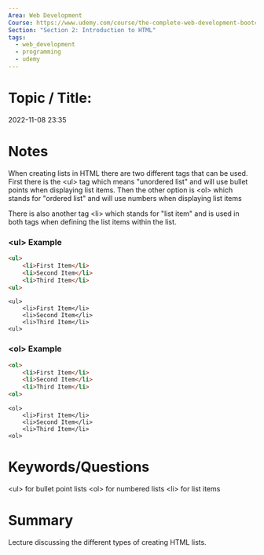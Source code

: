 ```yaml
---
Area: Web Development
Course: https://www.udemy.com/course/the-complete-web-development-bootcamp/
Section: "Section 2: Introduction to HTML"
tags:
  - web_development
  - programming
  - udemy
---
```

# Topic / Title: 

2022-11-08
23:35


# Notes
When creating lists in HTML there are two different tags that can be used. First there is the \<ul> tag which means "unordered list" and will use bullet points when displaying list items. Then the other option is \<ol> which stands for "ordered list" and will use numbers when displaying list items

There is also another tag \<li> which stands for "list item" and is used in both tags when defining the list items within the list.
### \<ul> Example
```html
<ul>
	<li>First Item</li>
	<li>Second Item</li>
	<li>Third Item</li>
<ul>
```

```ad-success
<ul>
	<li>First Item</li>
	<li>Second Item</li>
	<li>Third Item</li>
<ul>
```

### \<ol> Example
```html
<ol>
	<li>First Item</li>
	<li>Second Item</li>
	<li>Third Item</li>
<ol>
```

```ad-success
<ol>
	<li>First Item</li>
	<li>Second Item</li>
	<li>Third Item</li>
<ol>
```
# Keywords/Questions
\<ul> for bullet point lists
\<ol> for numbered lists
\<li> for list items
# Summary
Lecture discussing the different types of creating HTML lists.